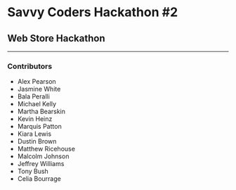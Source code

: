 # Savvy Coders Hackathon \#2
## Web Store Hackathon

---

### Contributors
+ Alex Pearson
+ Jasmine White
+ Bala Peralli
+ Michael Kelly
+ Martha Bearskin
+ Kevin Heinz
+ Marquis Patton
+ Kiara Lewis
+ Dustin Brown
+ Matthew Ricehouse
+ Malcolm Johnson
+ Jeffrey Williams
+ Tony Bush
+ Celia Bourrage